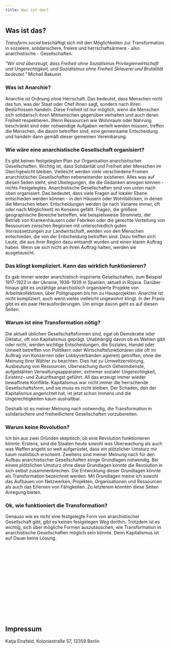 ```yaml
---
title: Was ist das?
---
```

## Was ist das?

*Transform.social* beschäftigt sich mit den Möglichkeiten zur Transformation in sozialere, solidarischere, freiere und herrschaftsärmere - also anarchistische - Gesellschaften.

*"Wir sind überzeugt, dass Freiheit ohne Sozialismus Privilegienwirtschaft und Ungerechtigkeit, und Sozialismus ohne Freiheit Sklaverei und Brutalität bedeutet."*
Michail Bakunin

### Was ist Anarchie?

Anarchie ist Ordnung ohne Herrschaft. Das bedeutet, dass Menschen nicht das tun, was der Staat oder Chef ihnen sagt, sondern nach ihren Bedürfnissen handeln.
Diese Freiheit ist nur möglich, wenn die Menschen sich solidarisch ihren Mitmenschen gegenüber verhalten und auch deren Freiheit respektieren.
Wenn Ressourcen wie Wohnraum oder Nahrung beschränkt sind oder notwendige Aufgaben verteilt werden müssen, treffen die Menschen, die davon betroffen sind, eine gemeinsame Entscheidung und handeln dann gemäß dieser gemeimen Vereinbarung.

### Wie wäre eine anarchistische Gesellschaft organisiert?

Es gibt keinen festgelegten Plan zur Organisation anarchistischer Gesellschaften. Wichtig ist, dass Solidarität und Freiheit aller Menschen im Gleichgewicht bleiben.
Vielleicht werden viele verschiedene Fromen anarchistischer Gesellschaften nebeneinander existieren.
Alles was auf diesen Seiten steht, sind Übelegungen, die die Gedanken anregen können - nichts Festgelegtes.
Anarchistische Gesellschaften sind von unten nach oben organisiert. Das bedeutet, dass viele Fragen auf lokaler Ebene entschieden werden können - in den Häusern oder Wohnblöcken, in denen die Menschen leben. Entscheidungen werden (je nach Variante immer, oft oder nach Möglichkeit) im Konsens gefällt.
Fragen, die größere geographische Bereiche betreffen, wie beispielsweise Stromnetz, der Betrieb von Krankenhäusern oder Fabriken oder die gerechte Verteilung von Ressourcen zwischen Regionen mit unterschiedlich guten Vorraussetzungen zur Landwirtschaft, werden von den Menschen entschieden, die von der Entscheidung betroffen sind. Dazu treffen sich Leute, die aus ihrer Region dazu entsandt wurden und einen klaren Auftrag haben. Wenn sie sich nicht an ihren Auftrag halten, werden sie ausgetauscht.


### Das klingt kompliziert. Kann das wirklich funktionieren?

Es gab immer wieder anarchistisch inspirierte Gesellschaften, zum Beispiel 1917-1922 in der Ukraine, 1936-1939 in Spanien, aktuell in Rojava. Darüber hinaus gibt es unzählige anarchistisch organisierte Projekte von Arbeitskollektiven, über Politgruppen bis hin zu Hausprojekten.
Anarchie ist nicht kompliziert, auch wenn vieles vielleicht ungewohnt klingt. In der Praxis gibt es ein paar Herausforderungen. Um einige davon geht es auf diesen Seiten.


### Warum ist eine Transformation nötig?

Die aktuell üblichen Gesellschaftsformen sind, egal ob Demokratie oder Diktatur, oft von Kapitalismus geprägt. Unabhängig davon ob es Wahlen gibt oder nicht, werden wichtige Entscheidungen, die Soziales, Handel oder Umwelt betreffen von Politikern oder Wirtschaftsfunktionären (die oft im Auftrag von Konzernen oder Lobbyverbänden agieren) getroffen, ohne die Meinung ihrer Wähler zu beachten.
Dies hat zu Umweltzerstörung, Ausbeutung von Ressourcen, Überwachung durch Geheimdienste, aufgeblähten Verwaltungsapparaten, extremer sozialer Ungerechtigkeit, Existenz- und Zukunftsangst geführt.
All das erzeugt immer wieder bewaffnete Konflikte.
Kapitalismus war nicht immer die herrschende Gesellschaftsform, und sie muss es nicht bleiben. Der Schaden, den der Kapitalismus angerichtet hat, ist jetzt schon immens und die Ungerechtigkeiten kaum aushaltbar.

Deshalb ist es meiner Meinung nach notwendig, die Transformation in solidarischere und freiheitlichere Gesellschaften vorzubereiten.


### Warum keine Revolution?

Ich bin aus zwei Gründen skeptisch, ob eine Revolution funktionieren könnte. Erstens, sind die Staaten heute sowohl was Überwachung als auch was Waffen angeht so weit aufgerüstet, dass ein plötzlicher Umsturz mir kaum realistisch erscheint. Zweitens sind meiner Meinung nach für den Aufbau anarchistischer Gesellschaften einige Grundlagen notwendig. Bei einem plötzlichen Umsturz ohne diese Grundlagen könnte die Revolution in sich selbst zusammenbrechen. Die Entwicklung dieser Grundlagen könnte als Transformation bezeichnet werden.
Mit Grundlagen meine ich sowohl das Aufbauen von Netzwerken, Projekten, Organisationen und Ressourcen als auch das Erlernen von Fähigkeiten. Zu letzterem könnten diese Seiten Anregung bieten.


### Ok, wie funktioniert die Transformation?

Genauso wie es nicht eine festgelegte Form von anarchistischer Gesellschaft gibt, gibt es keinen festgelegen Weg dorthin. Trotzdem ist es wichtig, sich über mögliche Formen auszutauschen, wie Transformation in anarchistische Gesellschaften möglich sein könnte. Denn Kapitalismus ist auf Dauer keine Lösung.



<br>
<br>
<br>
<br>
<br>
<br>
<br>
<br>
<br>
<br>
<br>
<br>
<br>


## Impressum

Katja Einsfeld,
Koloniestraße 57,
13359 Berlin
